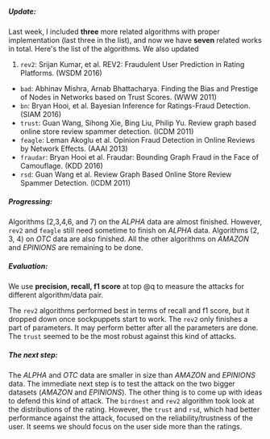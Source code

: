 ##### Update:
Last week, I included **three** more related algorithms with proper implementation (last three in the list), and now we have **seven** related works in total. 
Here's the list of the algorithms. We also updated 

1. `rev2`: Srijan Kumar, et al. REV2: Fraudulent User Prediction in Rating Platforms. (WSDM 2016)
+ `bad`: Abhinav Mishra, Arnab Bhattacharya. Finding the Bias and Prestige of Nodes in Networks based on Trust Scores. (WWW 2011)
+ `bn`: Bryan Hooi, et al. Bayesian Inference for Ratings-Fraud Detection. (SIAM 2016)
+ `trust`: Guan Wang, Sihong Xie, Bing Liu, Philip Yu. Review graph based online store review spammer detection. (ICDM 2011)
+ `feagle`: Leman Akoglu et al. Opinion Fraud Detection in Online Reviews by Network Effects. (AAAI 2013)
+ `fraudar`: Bryan Hooi et al. Fraudar: Bounding Graph Fraud in the Face of Camouflage. (KDD 2016)
+ `rsd`: Guan Wang et al. Review Graph Based Online Store Review Spammer Detection. (ICDM 2011)


##### Progressing:
Algorithms (2,3,4,6, and 7) on the *ALPHA* data are almost finished.
However, `rev2` and `feagle` still need sometime to finish on *ALPHA* data.
Algorithms (2, 3, 4) on *OTC* data are also finished.
All the other algorithms on *AMAZON* and *EPINIONS* are remaining to be done.

##### Evaluation:
We use **precision, recall, f1 score** at top @q to measure the attacks for different algorithm/data pair.

The `rev2` algorithms performed best in terms of recall and f1 score, but it dropped down once sockpuppets start to work.
The `rev2` only finishes a part of parameters.
It may perform better after all the parameters are done.
The `trust` seemed to be the most robust against this kind of attacks.


##### The next step:
The *ALPHA* and *OTC* data are smaller in size than *AMAZON* and *EPINIONS* data.
The immediate next step is to test the attack on the two bigger datasets (*AMAZON* and *EPINIONS*).
The other thing is to come up with ideas to defend this kind of attack.
The `birdnest` and `rev2` algorithm took look at the distributions of the rating.
However, the `trust` and `rsd`, which had better performance against the attack, focused on the reliability/trustness of the user.
It seems we should focus on the user side more than the ratings.
